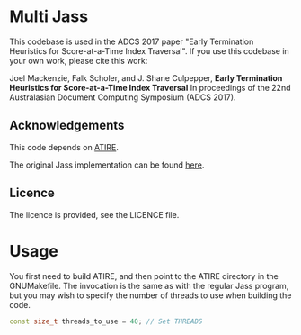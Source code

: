 Multi Jass
=========

This codebase is used in the ADCS 2017 paper "Early Termination Heuristics for Score-at-a-Time Index Traversal".
If you use this codebase in your own work, please cite this work:

Joel Mackenzie, Falk Scholer, and J. Shane Culpepper,
**Early Termination Heuristics for Score-at-a-Time Index Traversal**
In proceedings of the 22nd Australasian Document Computing Symposium (ADCS 2017).

Acknowledgements
----------------
This code depends on [ATIRE](http://github.com/snapbug/atire).

The original Jass implementation can be found [here](http://github.com/lintool/jass).

Licence
-------
The licence is provided, see the LICENCE file.

Usage
=====
You first need to build ATIRE, and then point to the ATIRE directory in the GNUMakefile.
The invocation is the same as with the regular Jass program, but you may wish to specify
the number of threads to use when building the code. 

```cpp
const size_t threads_to_use = 40; // Set THREADS
```

